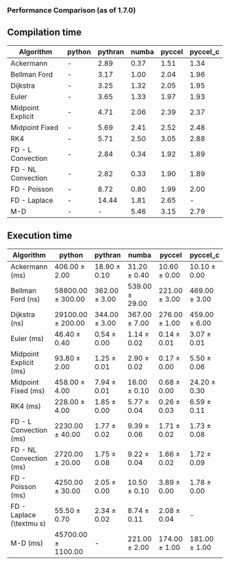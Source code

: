 ### Performance Comparison (as of 1.7.0)
## Compilation time
Algorithm                 | python                    | pythran                   | numba                     | pyccel                    | pyccel_c                 
------------------------- | ------------------------- | ------------------------- | ------------------------- | ------------------------- | -------------------------
Ackermann                 | -                         | 2.89                      | 0.37                      | 1.51                      | 1.34                     
Bellman Ford              | -                         | 3.17                      | 1.00                      | 2.04                      | 1.96                     
Dijkstra                  | -                         | 3.25                      | 1.32                      | 2.05                      | 1.95                     
Euler                     | -                         | 3.65                      | 1.33                      | 1.97                      | 1.93                     
Midpoint Explicit         | -                         | 4.71                      | 2.06                      | 2.39                      | 2.37                     
Midpoint Fixed            | -                         | 5.69                      | 2.41                      | 2.52                      | 2.48                     
RK4                       | -                         | 5.71                      | 2.50                      | 3.05                      | 2.88                     
FD - L Convection         | -                         | 2.84                      | 0.34                      | 1.92                      | 1.89                     
FD - NL Convection        | -                         | 2.82                      | 0.33                      | 1.90                      | 1.89                     
FD - Poisson              | -                         | 8.72                      | 0.80                      | 1.99                      | 2.00                     
FD - Laplace              | -                         | 14.44                     | 1.81                      | 2.65                      | -                        
M-D                       | -                         | -                         | 5.46                      | 3.15                      | 2.79                     

## Execution time
Algorithm                 | python                    | pythran                   | numba                     | pyccel                    | pyccel_c                 
------------------------- | ------------------------- | ------------------------- | ------------------------- | ------------------------- | -------------------------
Ackermann (ms)            | 406.00 $\pm$ 2.00         | 18.90 $\pm$ 0.10          | 31.20 $\pm$ 0.40          | 10.60 $\pm$ 0.00          | 10.10 $\pm$ 0.00         
Bellman Ford (ns)         | 58800.00 $\pm$ 300.00     | 362.00 $\pm$ 3.00         | 539.00 $\pm$ 29.00        | 221.00 $\pm$ 3.00         | 469.00 $\pm$ 3.00        
Dijkstra (ns)             | 29100.00 $\pm$ 200.00     | 344.00 $\pm$ 3.00         | 367.00 $\pm$ 7.00         | 276.00 $\pm$ 1.00         | 459.00 $\pm$ 6.00        
Euler (ms)                | 46.40 $\pm$ 0.40          | 0.54 $\pm$ 0.00           | 1.14 $\pm$ 0.02           | 0.14 $\pm$ 0.01           | 3.07 $\pm$ 0.01          
Midpoint Explicit (ms)    | 93.80 $\pm$ 2.00          | 1.25 $\pm$ 0.01           | 2.90 $\pm$ 0.02           | 0.17 $\pm$ 0.00           | 5.50 $\pm$ 0.06          
Midpoint Fixed (ms)       | 458.00 $\pm$ 4.00         | 7.94 $\pm$ 0.01           | 16.00 $\pm$ 0.10          | 0.68 $\pm$ 0.00           | 24.20 $\pm$ 0.30         
RK4 (ms)                  | 228.00 $\pm$ 4.00         | 1.85 $\pm$ 0.00           | 5.77 $\pm$ 0.04           | 0.26 $\pm$ 0.03           | 6.59 $\pm$ 0.11          
FD - L Convection (ms)    | 2230.00 $\pm$ 40.00       | 1.77 $\pm$ 0.02           | 9.39 $\pm$ 0.06           | 1.71 $\pm$ 0.02           | 1.73 $\pm$ 0.08          
FD - NL Convection (ms)   | 2720.00 $\pm$ 20.00       | 1.75 $\pm$ 0.08           | 9.22 $\pm$ 0.04           | 1.66 $\pm$ 0.02           | 1.72 $\pm$ 0.09          
FD - Poisson (ms)         | 4250.00 $\pm$ 30.00       | 2.05 $\pm$ 0.00           | 10.50 $\pm$ 0.10          | 3.89 $\pm$ 0.00           | 1.78 $\pm$ 0.00          
FD - Laplace (\textmu s)  | 55.50 $\pm$ 0.70          | 2.34 $\pm$ 0.02           | 8.74 $\pm$ 0.11           | 2.08 $\pm$ 0.04           | -                        
M-D (ms)                  | 45700.00 $\pm$ 1100.00    | -                         | 221.00 $\pm$ 2.00         | 174.00 $\pm$ 1.00         | 181.00 $\pm$ 1.00        

